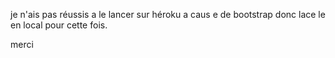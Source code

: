 je n'ais pas réussis a le lancer sur héroku a caus e de bootstrap donc lace le en local pour cette fois.

merci
